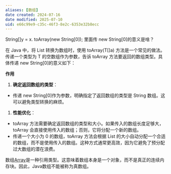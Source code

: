 ```yaml
---
aliases: [数组]
date created: 2024-07-16
date modified: 2025-07-10
uid: e66c99e9-c35c-46f3-8e2c-6353e32b8ecc
---
```


String[]y = x. toArray(new String[0]); 里面传 new String[0]的意义是啥？

在 Java 中，将 List 转换为数组时，使用 toArray(T[]a) 方法是一个常见的做法。传递一个类型为 T 的空数组作为参数，告诉 toArray 方法要返回的数组类型。具体传递 new String[0]的意义如下：

**作用**

  

1. **确定返回数组的类型**：

- 传递 new String[0]作为参数，明确指定了返回数组的类型是 String 数组。这可以避免类型转换的麻烦。

1. **性能优化**：

- toArray 方法需要确定返回数组的类型和大小。如果传入的数组长度足够大，toArray 会直接使用传入的数组；否则，它将分配一个新的数组。
- 传递一个大小为 0 的数组，toArray 方法会根据 List 的大小自动分配一个合适的数组，而不是使用传入的数组。这种方式通常更高效，因为它避免了预分配过大数组的潜在浪费。

数组[Array](Array.md)是一种引用类型。这意味着数组本身是一个对象，而不是真正的连续内存块。因此，Java数组不能被称为真数组。

